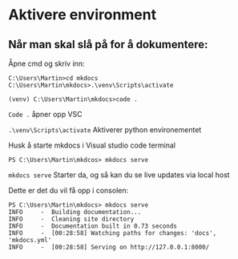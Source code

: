 # Aktivere environment

## Når man skal slå på for å dokumentere:

Åpne cmd og skriv inn:

```
C:\Users\Martin>cd mkdocs
C:\Users\Martin\mkdocs>.\venv\Scripts\activate

(venv) C:\Users\Martin\mkdocs>code .
```

`Code .` åpner opp VSC

`.\venv\Scripts\activate` Aktiverer python environementet

Husk å starte mkdocs i Visual studio code terminal

`PS C:\Users\Martin\mkdcos> mkdocs serve`

`mkdocs serve` Starter da, og så kan du se live updates via local host


Dette er det du vil få opp i consolen:

```
PS C:\Users\Martin\mkdocs> mkdocs serve
INFO     -  Building documentation...
INFO     -  Cleaning site directory
INFO     -  Documentation built in 0.73 seconds
INFO     -  [00:28:58] Watching paths for changes: 'docs', 'mkdocs.yml'
INFO     -  [00:28:58] Serving on http://127.0.0.1:8000/
```